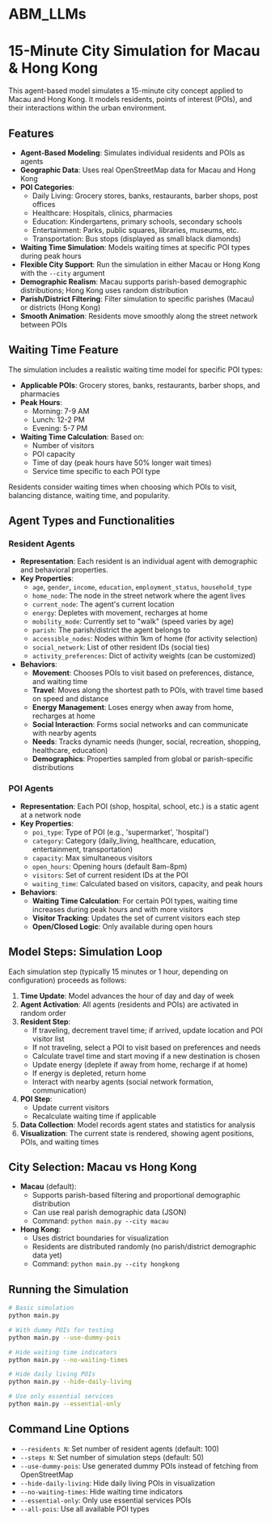 # ABM_LLMs

# 15-Minute City Simulation for Macau & Hong Kong

This agent-based model simulates a 15-minute city concept applied to Macau and Hong Kong. It models residents, points of interest (POIs), and their interactions within the urban environment.

## Features

- **Agent-Based Modeling**: Simulates individual residents and POIs as agents
- **Geographic Data**: Uses real OpenStreetMap data for Macau and Hong Kong
- **POI Categories**:
  - Daily Living: Grocery stores, banks, restaurants, barber shops, post offices
  - Healthcare: Hospitals, clinics, pharmacies
  - Education: Kindergartens, primary schools, secondary schools
  - Entertainment: Parks, public squares, libraries, museums, etc.
  - Transportation: Bus stops (displayed as small black diamonds)
- **Waiting Time Simulation**: Models waiting times at specific POI types during peak hours
- **Flexible City Support**: Run the simulation in either Macau or Hong Kong with the `--city` argument
- **Demographic Realism**: Macau supports parish-based demographic distributions; Hong Kong uses random distribution
- **Parish/District Filtering**: Filter simulation to specific parishes (Macau) or districts (Hong Kong)
- **Smooth Animation**: Residents move smoothly along the street network between POIs

## Waiting Time Feature

The simulation includes a realistic waiting time model for specific POI types:
- **Applicable POIs**: Grocery stores, banks, restaurants, barber shops, and pharmacies
- **Peak Hours**:
  - Morning: 7-9 AM
  - Lunch: 12-2 PM
  - Evening: 5-7 PM
- **Waiting Time Calculation**: Based on:
  - Number of visitors
  - POI capacity
  - Time of day (peak hours have 50% longer wait times)
  - Service time specific to each POI type

Residents consider waiting times when choosing which POIs to visit, balancing distance, waiting time, and popularity.

## Agent Types and Functionalities

### Resident Agents
- **Representation**: Each resident is an individual agent with demographic and behavioral properties.
- **Key Properties**:
  - `age`, `gender`, `income`, `education`, `employment_status`, `household_type`
  - `home_node`: The node in the street network where the agent lives
  - `current_node`: The agent's current location
  - `energy`: Depletes with movement, recharges at home
  - `mobility_mode`: Currently set to "walk" (speed varies by age)
  - `parish`: The parish/district the agent belongs to
  - `accessible_nodes`: Nodes within 1km of home (for activity selection)
  - `social_network`: List of other resident IDs (social ties)
  - `activity_preferences`: Dict of activity weights (can be customized)
- **Behaviors**:
  - **Movement**: Chooses POIs to visit based on preferences, distance, and waiting time
  - **Travel**: Moves along the shortest path to POIs, with travel time based on speed and distance
  - **Energy Management**: Loses energy when away from home, recharges at home
  - **Social Interaction**: Forms social networks and can communicate with nearby agents
  - **Needs**: Tracks dynamic needs (hunger, social, recreation, shopping, healthcare, education)
  - **Demographics**: Properties sampled from global or parish-specific distributions

### POI Agents
- **Representation**: Each POI (shop, hospital, school, etc.) is a static agent at a network node
- **Key Properties**:
  - `poi_type`: Type of POI (e.g., 'supermarket', 'hospital')
  - `category`: Category (daily_living, healthcare, education, entertainment, transportation)
  - `capacity`: Max simultaneous visitors
  - `open_hours`: Opening hours (default 8am-8pm)
  - `visitors`: Set of current resident IDs at the POI
  - `waiting_time`: Calculated based on visitors, capacity, and peak hours
- **Behaviors**:
  - **Waiting Time Calculation**: For certain POI types, waiting time increases during peak hours and with more visitors
  - **Visitor Tracking**: Updates the set of current visitors each step
  - **Open/Closed Logic**: Only available during open hours

## Model Steps: Simulation Loop

Each simulation step (typically 15 minutes or 1 hour, depending on configuration) proceeds as follows:

1. **Time Update**: Model advances the hour of day and day of week
2. **Agent Activation**: All agents (residents and POIs) are activated in random order
3. **Resident Step**:
   - If traveling, decrement travel time; if arrived, update location and POI visitor list
   - If not traveling, select a POI to visit based on preferences and needs
   - Calculate travel time and start moving if a new destination is chosen
   - Update energy (deplete if away from home, recharge if at home)
   - If energy is depleted, return home
   - Interact with nearby agents (social network formation, communication)
4. **POI Step**:
   - Update current visitors
   - Recalculate waiting time if applicable
5. **Data Collection**: Model records agent states and statistics for analysis
6. **Visualization**: The current state is rendered, showing agent positions, POIs, and waiting times

## City Selection: Macau vs Hong Kong

- **Macau** (default):
  - Supports parish-based filtering and proportional demographic distribution
  - Can use real parish demographic data (JSON)
  - Command: `python main.py --city macau`
- **Hong Kong**:
  - Uses district boundaries for visualization
  - Residents are distributed randomly (no parish/district demographic data yet)
  - Command: `python main.py --city hongkong`

## Running the Simulation

```bash
# Basic simulation
python main.py

# With dummy POIs for testing
python main.py --use-dummy-pois

# Hide waiting time indicators
python main.py --no-waiting-times

# Hide daily living POIs
python main.py --hide-daily-living

# Use only essential services
python main.py --essential-only
```

## Command Line Options

- `--residents N`: Set number of resident agents (default: 100)
- `--steps N`: Set number of simulation steps (default: 50)
- `--use-dummy-pois`: Use generated dummy POIs instead of fetching from OpenStreetMap
- `--hide-daily-living`: Hide daily living POIs in visualization
- `--no-waiting-times`: Hide waiting time indicators
- `--essential-only`: Only use essential services POIs
- `--all-pois`: Use all available POI types